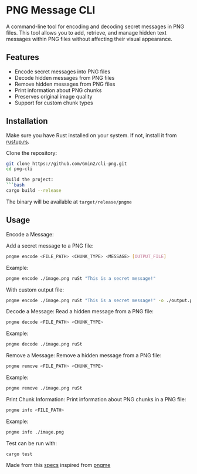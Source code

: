 # PNG Message CLI

A command-line tool for encoding and decoding secret messages in PNG files. This tool allows you to add, retrieve, and manage hidden text messages within PNG files without affecting their visual appearance.

## Features

- Encode secret messages into PNG files
- Decode hidden messages from PNG files
- Remove hidden messages from PNG files
- Print information about PNG chunks
- Preserves original image quality
- Support for custom chunk types

## Installation

Make sure you have Rust installed on your system. If not, install it from [rustup.rs](https://rustup.rs/).

Clone the repository:
```bash
git clone https://github.com/Gmin2/cli-png.git
cd png-cli

Build the project:
```bash
cargo build --release
```
The binary will be available at `target/release/pngme`
## Usage

Encode a Message:

Add a secret message to a PNG file:
```bash
pngme encode <FILE_PATH> <CHUNK_TYPE> <MESSAGE> [OUTPUT_FILE]
```

Example:
```bash
pngme encode ./image.png ruSt "This is a secret message!"
```

With custom output file:
```bash
pngme encode ./image.png ruSt "This is a secret message!" -o ./output.png
```

Decode a Message:
Read a hidden message from a PNG file:

```bash
pngme decode <FILE_PATH> <CHUNK_TYPE>
```

Example:
```bash
pngme decode ./image.png ruSt
```

Remove a Message:
Remove a hidden message from a PNG file:

```bash
pngme remove <FILE_PATH> <CHUNK_TYPE>
```

Example:
```bash
pngme remove ./image.png ruSt
```

Print Chunk Information:
Print information about PNG chunks in a PNG file:

```bash
pngme info <FILE_PATH>
```

Example:
```bash
pngme info ./image.png
```

Test can be run with:
```
cargo test
```
 Made from this [specs](https://jrdngr.github.io/pngme_book/hints/chapter_5_hints.html) inspired from [pngme](https://jrdngr.github.io/pngme_book/setup.html)